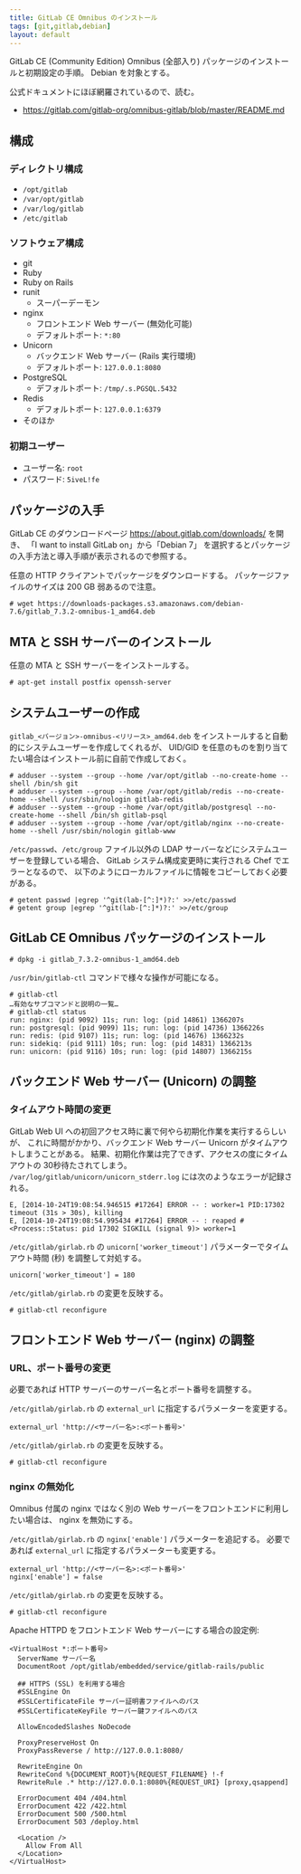 ```yaml
---
title: GitLab CE Omnibus のインストール
tags: [git,gitlab,debian]
layout: default
---
```


GitLab CE (Community Edition) Omnibus (全部入り)
パッケージのインストールと初期設定の手順。
Debian を対象とする。

公式ドキュメントにほぼ網羅されているので、読む。

  * https://gitlab.com/gitlab-org/omnibus-gitlab/blob/master/README.md

構成
----------------------------------------------------------------------

### ディレクトリ構成

  * `/opt/gitlab`
  * `/var/opt/gitlab`
  * `/var/log/gitlab`
  * `/etc/gitlab`

### ソフトウェア構成

  * git
  * Ruby
  * Ruby on Rails
  * runit
    * スーパーデーモン
  * nginx
    * フロントエンド Web サーバー (無効化可能)
    * デフォルトポート: `*:80`
  * Unicorn
    * バックエンド Web サーバー (Rails 実行環境)
    * デフォルトポート: `127.0.0.1:8080`
  * PostgreSQL
    * デフォルトポート: `/tmp/.s.PGSQL.5432`
  * Redis
    * デフォルトポート: `127.0.0.1:6379`
  * そのほか

### 初期ユーザー

  * ユーザー名: `root`
  * パスワード: `5iveL!fe`

パッケージの入手
----------------------------------------------------------------------

GitLab CE のダウンロードページ https://about.gitlab.com/downloads/ を開き、
「I want to install GitLab on」から「Debian 7」
を選択するとパッケージの入手方法と導入手順が表示されるので参照する。

任意の HTTP クライアントでパッケージをダウンロードする。
パッケージファイルのサイズは 200 GB 弱あるので注意。

```console
# wget https://downloads-packages.s3.amazonaws.com/debian-7.6/gitlab_7.3.2-omnibus-1_amd64.deb
```

MTA と SSH サーバーのインストール
----------------------------------------------------------------------

任意の MTA と SSH サーバーをインストールする。

```console
# apt-get install postfix openssh-server
```

システムユーザーの作成
----------------------------------------------------------------------

`gitlab_<バージョン>-omnibus-<リリース>_amd64.deb`
をインストールすると自動的にシステムユーザーを作成してくれるが、
UID/GID を任意のものを割り当てたい場合はインストール前に自前で作成しておく。

```console
# adduser --system --group --home /var/opt/gitlab --no-create-home --shell /bin/sh git
# adduser --system --group --home /var/opt/gitlab/redis --no-create-home --shell /usr/sbin/nologin gitlab-redis
# adduser --system --group --home /var/opt/gitlab/postgresql --no-create-home --shell /bin/sh gitlab-psql
# adduser --system --group --home /var/opt/gitlab/nginx --no-create-home --shell /usr/sbin/nologin gitlab-www
```

`/etc/passwd`、`/etc/group` ファイル以外の LDAP
サーバーなどにシステムユーザーを登録している場合、
GitLab システム構成変更時に実行される Chef でエラーとなるので、
以下のようにローカルファイルに情報をコピーしておく必要がある。

```console
# getent passwd |egrep '^git(lab-[^:]*)?:' >>/etc/passwd
# getent group |egrep '^git(lab-[^:]*)?:' >>/etc/group
```

GitLab CE Omnibus パッケージのインストール
----------------------------------------------------------------------

```console
# dpkg -i gitlab_7.3.2-omnibus-1_amd64.deb
```

`/usr/bin/gitlab-ctl` コマンドで様々な操作が可能になる。

```console
# gitlab-ctl
…有効なサブコマンドと説明の一覧…
# gitlab-ctl status
run: nginx: (pid 9092) 11s; run: log: (pid 14861) 1366207s
run: postgresql: (pid 9099) 11s; run: log: (pid 14736) 1366226s
run: redis: (pid 9107) 11s; run: log: (pid 14676) 1366232s
run: sidekiq: (pid 9111) 10s; run: log: (pid 14831) 1366213s
run: unicorn: (pid 9116) 10s; run: log: (pid 14807) 1366215s
```

バックエンド Web サーバー (Unicorn) の調整
----------------------------------------------------------------------

### タイムアウト時間の変更

GitLab Web UI への初回アクセス時に裏で何やら初期化作業を実行するらしいが、
これに時間がかかり、バックエンド Web サーバー Unicorn がタイムアウトしまうことがある。
結果、初期化作業は完了できず、アクセスの度にタイムアウトの 30秒待たされてしまう。
`/var/log/gitlab/unicorn/unicorn_stderr.log` には次のようなエラーが記録される。

```
E, [2014-10-24T19:08:54.946515 #17264] ERROR -- : worker=1 PID:17302 timeout (31s > 30s), killing
E, [2014-10-24T19:08:54.995434 #17264] ERROR -- : reaped #<Process::Status: pid 17302 SIGKILL (signal 9)> worker=1
```

`/etc/gitlab/girlab.rb` の `unicorn['worker_timeout']`
パラメーターでタイムアウト時間 (秒) を調整して対処する。

```
unicorn['worker_timeout'] = 180
```

`/etc/gitlab/girlab.rb` の変更を反映する。

```console
# gitlab-ctl reconfigure
```

フロントエンド Web サーバー (nginx) の調整
----------------------------------------------------------------------

### URL、ポート番号の変更

必要であれば HTTP サーバーのサーバー名とポート番号を調整する。

`/etc/gitlab/girlab.rb` の `external_url` に指定するパラメーターを変更する。

```
external_url 'http://<サーバー名>:<ポート番号>'
```

`/etc/gitlab/girlab.rb` の変更を反映する。

```console
# gitlab-ctl reconfigure
```

### nginx の無効化

Omnibus 付属の nginx ではなく別の Web サーバーをフロントエンドに利用したい場合は、
nginx を無効にする。

`/etc/gitlab/girlab.rb` の `nginx['enable']` パラメーターを追記する。
必要であれば `external_url` に指定するパラメーターも変更する。

```
external_url 'http://<サーバー名>:<ポート番号>'
nginx['enable'] = false
```

`/etc/gitlab/girlab.rb` の変更を反映する。

```console
# gitlab-ctl reconfigure
```

Apache HTTPD をフロントエンド Web サーバーにする場合の設定例:

```
<VirtualHost *:ポート番号>
  ServerName サーバー名
  DocumentRoot /opt/gitlab/embedded/service/gitlab-rails/public

  ## HTTPS (SSL) を利用する場合
  #SSLEngine On
  #SSLCertificateFile サーバー証明書ファイルへのパス
  #SSLCertificateKeyFile サーバー鍵ファイルへのパス

  AllowEncodedSlashes NoDecode

  ProxyPreserveHost On
  ProxyPassReverse / http://127.0.0.1:8080/

  RewriteEngine On
  RewriteCond %{DOCUMENT_ROOT}%{REQUEST_FILENAME} !-f
  RewriteRule .* http://127.0.0.1:8080%{REQUEST_URI} [proxy,qsappend]

  ErrorDocument 404 /404.html
  ErrorDocument 422 /422.html
  ErrorDocument 500 /500.html
  ErrorDocument 503 /deploy.html

  <Location />
    Allow From All
  </Location>
</VirtualHost>
```
